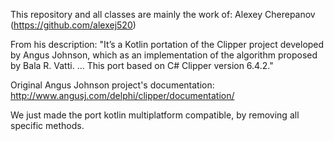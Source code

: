 This repository and all classes are mainly the work of: Alexey Cherepanov (https://github.com/alexej520)

From his description:
"It’s a Kotlin portation of the Clipper project developed by Angus Johnson, which as an implementation of the algorithm proposed by Bala R. Vatti. ... This port based on C# Clipper version 6.4.2."

Original Angus Johnson project's documentation: http://www.angusj.com/delphi/clipper/documentation/

We just made the port kotlin multiplatform compatible, by removing all specific methods.
